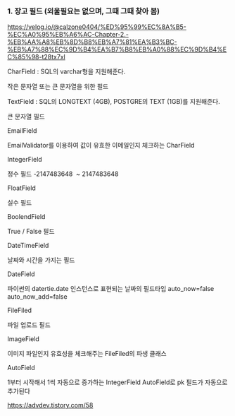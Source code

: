 ### 1. 장고 필드 (외울필요는 없으며, 그때 그때 찾아 봄)

https://velog.io/@calzone0404/%ED%95%99%EC%8A%B5-%EC%A0%95%EB%A6%AC-Chapter-2.-%EB%AA%A8%EB%8D%B8%EB%A7%81%EA%B3%BC-%EB%A7%88%EC%9D%B4%EA%B7%B8%EB%A0%88%EC%9D%B4%EC%85%98-t28tx7xl

CharField : SQL의 varchar형을 지원해준다.

작은 문자열 또는 큰 문자열을 위한 필드

TextField : SQL의 LONGTEXT (4GB), POSTGRE의 TEXT (1GB)를 지원해준다.

큰 문자열 필드

EmailField

EmailValidator를 이용하여 값이 유효한 이메일인지 체크하는 CharField

IntegerField

정수 필드
-2147483648  ~ 2147483648

FloatField

실수 필드

BoolendField

True / False 필드

DateTimeField

날짜와 시간을 가지는 필드

DateField

파이썬의 datertie.date 인스턴스로 표현되는 날짜의 필드타입
auto_now=false
auto_now_add=false

FileFiled

파일 업로드 필드

ImageField

이미지 파일인지 유효성을 체크해주는 FileFiled의 파생 클래스

AutoField

1부터 시작해서 1씩 자동으로 증가하는 IntegerField
AutoField로 pk 필드가 자동으로 추가된다

https://advdev.tistory.com/58
